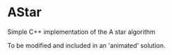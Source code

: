 # AStar
Simple C++ implementation of the A star algorithm

To be modified and included in an 'animated' solution. 
